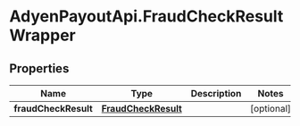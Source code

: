 # AdyenPayoutApi.FraudCheckResultWrapper

## Properties

Name | Type | Description | Notes
------------ | ------------- | ------------- | -------------
**fraudCheckResult** | [**FraudCheckResult**](FraudCheckResult.md) |  | [optional] 



